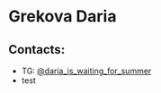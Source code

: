 # Grekova Daria
## Contacts:
* TG: [@daria_is_waiting_for_summer](https://t.me/daria_is_waiting_for_summer)
* test 